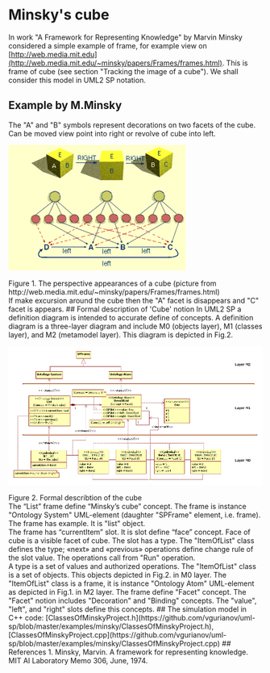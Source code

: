 # Minsky's cube
In work "A Framework for Representing Knowledge" by Marvin Minsky considered a simple example of frame,
for example view on [http://web.media.mit.edu](http://web.media.mit.edu/~minsky/papers/Frames/frames.html).
This is frame of cube (see section "Tracking the image of a cube"). We shall consider this model in UML2 SP notation.
## Example by M.Minsky
The "A" and "B" symbols represent decorations on two facets of the cube. 
Can be moved view point into right or revolve of cube into left.
<p><img src="Image4.gif" alt="" /></p>
Figure 1. The perspective appearances of a cube (picture from http://web.media.mit.edu/~minsky/papers/Frames/frames.html)<br/>
If make excursion around the cube then the "A" facet is disappears and "C" facet is appears.
## Formal description of 'Cube' notion
In UML2 SP a definition diagram is intended to accurate define of concepts. 
A definition diagram is a three-layer diagram and include M0 (objects layer), M1 (classes layer), and M2 (metamodel layer). 
This diagram is depicted in Fig.2.
<p><img src="cube.png" alt="" /></p>
Figure 2. Formal describtion of the cube<br/>
The “List” frame define “Minsky’s cube” concept. The frame is instance "Ontology System" UML-element 
(daughter "SPFrame" element, i.e. frame). The frame has example. It is "list" object.</br> 
The frame has “currentItem” slot. It is slot define “face” concept. Face of cube is a visible facet of cube. 
The slot has a type. The "ItemOfList" class defines the type; 
«next» and «previous» operations define change rule of the slot value. The operations call from "Run" operation.</br>
A type is a set of values and authorized operations. The "ItemOfList" class is a set of objects. 
This objects depicted in Fig.2. in M0 layer. 
The "ItemOfList" class is a frame, it is instance "Ontology Atom" UML-element as depicted in Fig.1. in M2 layer. 
The frame define "Facet" concept. The "Facet" notion includes "Decoration" and "Binding" concepts.  
The "value", "left", and "right" slots define this concepts.
## The simulation model in C++ code:  
[ClassesOfMinskyProject.h](https://github.com/vgurianov/uml-sp/blob/master/examples/minsky/ClassesOfMinskyProject.h), 
[ClassesOfMinskyProject.cpp](https://github.com/vgurianov/uml-sp/blob/master/examples/minsky/ClassesOfMinskyProject.cpp)
## References
1. Minsky, Marvin. A framework for representing knowledge. MIT AI Laboratory Memo 306, June, 1974.
 
